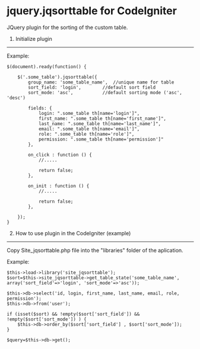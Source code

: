 jquery.jqsorttable for CodeIgniter
==================

JQuery plugin for the sorting of the custom table.


1) Initialize plugin
----------------------------------
Example:

	$(document).ready(function() {

		$('.some_table').jqsorttable({
			group_name: 'some_table_name',	//unique name for table
			sort_field: 'login',		//default sort field
			sort_mode: 'asc',			//default sorting mode ('asc', 'desc')

			fields: {
				login: ".some_table th[name='login']",
				first_name: ".some_table th[name='first_name']",
				last_name: ".some_table th[name='last_name']",
				email: ".some_table th[name='email']",
				role: ".some_table th[name='role']",
				permission: ".some_table th[name='permission']"
			},

			on_click : function () {
				//.....

				return false;	
			},

			on_init : function () {
				//.....

				return false;	
			},

		});	
	}	

2) How to use plugin in the CodeIgniter (example)
----------------------------------

Copy Site_jqsorttable.php file into the "libraries" folder of the aplication.

Example:

	$this->load->library('site_jqsorttable');		
	$sort=$this->site_jqsorttable->get_table_state('some_table_name', array('sort_field'=>'login', 'sort_mode'=>'asc'));		

	$this->db->select('id, login, first_name, last_name, email, role, permission');
	$this->db->from('user');

	if (isset($sort) && !empty($sort['sort_field']) && !empty($sort['sort_mode']) ) {
		$this->db->order_by($sort['sort_field'] , $sort['sort_mode']); 				
	}

	$query=$this->db->get();